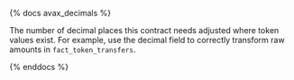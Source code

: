 {% docs avax_decimals %}

The number of decimal places this contract needs adjusted where token values exist. For example, use the decimal field to correctly transform raw amounts in ```fact_token_transfers```. 

{% enddocs %}